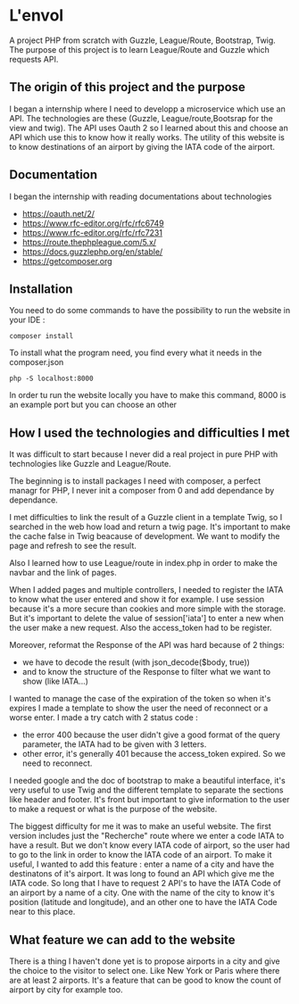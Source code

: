 # L'envol
A project PHP from scratch with Guzzle, League/Route, Bootstrap, Twig.
The purpose of this project is to learn League/Route and Guzzle which requests API.

## The origin of this project and the purpose

I began a internship where I need to developp a microservice which use an API. The technologies are these (Guzzle, League/route,Bootsrap for the view and twig). The API uses Oauth 2 so I learned about this and choose an API which use this to know how it really works.
The utility of this website is to know destinations of an airport by giving the IATA code of the airport.

## Documentation 
I began the internship with reading documentations about technologies 
- https://oauth.net/2/
- https://www.rfc-editor.org/rfc/rfc6749
- https://www.rfc-editor.org/rfc/rfc7231
- https://route.thephpleague.com/5.x/
- https://docs.guzzlephp.org/en/stable/
- https://getcomposer.org

## Installation
You need to do some commands to have the possibility to run the website in your IDE :

`composer install`

To install what the program need, you find every what it needs in the composer.json

`php -S localhost:8000`

In order tu run the website locally you have to make this command, 8000 is an example port but you can choose an other

## How I used the technologies and difficulties I met


It was difficult to start because I never did a real project in pure PHP with technologies like Guzzle and League/Route. 

The beginning is to install packages I need with composer, a perfect managr for PHP, I never init a composer from 0 and add dependance by dependance.

I met difficulties to link the result of a Guzzle client in a template Twig, so I searched in the web how load and return a twig page. It's important to make the cache false in Twig beacause of development. We want to modify the page and refresh to see the result.

Also I learned how to use League/route in index.php in order to make the navbar and the link of pages.  

When I added pages and multiple controllers, I needed to register the IATA to know what the user entered and show it for example. I use session because it's a more secure than cookies and more simple with the storage. But it's important to delete the value of session['iata'] to enter a new when the user make a new request. Also the access_token had to be register.

Moreover, reformat the Response of the API was hard because of 2 things: 
* we have to decode the result (with json_decode($body, true)) 
* and to know the structure of the Response to filter what we want to show (like IATA...)

I wanted to manage the case of the expiration of the token so when it's expires I made a template to show the user the need of reconnect or a worse enter. I made a try catch with 2 status code :
- the error 400 because the user didn't give a good format of the query parameter, the IATA had to be given with 3 letters.
- other error, it's generally 401 because the access_token expired. So we need to reconnect.


I needed google and the doc of bootstrap to make a beautiful interface, it's very useful to use Twig and the different template to separate the sections like header and footer. It's front but important to give information to the user to make a request or what is the purpose of the website.

The biggest difficulty for me it was to make an useful website. The first version includes just the "Recherche" route where we enter a code IATA to have a result. But we don't know every IATA code of airport, so the user had to go to the link in order to know the IATA code of an airport. To make it useful, I wanted to add this feature : enter a name of a city and have the destinatons of it's airport. It was long to found an API which give me the IATA code. So long that I have to request 2 API's to have the IATA Code of an airport by a name of a city. One with the name of the city to know it's position (latitude and longitude), and an other one to have the IATA Code near to this place. 

## What feature we can add to the website

There is a thing I haven't done yet is to propose airports in a city and give the choice to the visitor to select one. Like New York or Paris where there are at least 2 airports. 
It's a feature that can be good to know the count of airport by city for example too.
